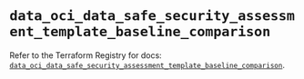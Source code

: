 # `data_oci_data_safe_security_assessment_template_baseline_comparison`

Refer to the Terraform Registry for docs: [`data_oci_data_safe_security_assessment_template_baseline_comparison`](https://registry.terraform.io/providers/oracle/oci/7.19.0/docs/data-sources/data_safe_security_assessment_template_baseline_comparison).
